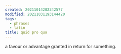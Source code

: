 ```yaml
---
created: 20211014202342577
modified: 20211031193144420
tags:
  - phrases
  - latin
title: quid pro quo
---
```


 a favour or advantage granted in return for something.

